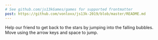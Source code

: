 ```yaml
---
# See github.com/js13kGames/games for supported frontmatter
post: https://github.com/vonloxx/js13k-2019/blob/master/README.md
---
```

Help our friend to get back to the stars by jumping into the falling bubbles.
Move using the arrow keys and space to jump.